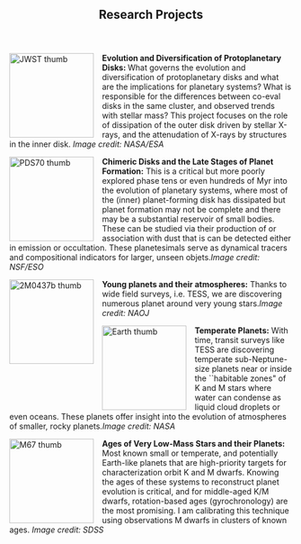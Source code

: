 <html>
<head>
<style>
.image-left {
  float: left;
  margin-right: 15px; /* Adds some space between the image and the text */
}
</style>
</head>
<link rel="icon" href="images/favicon.ico" type="image/x-icon" /> <link rel="shortcut icon" href="favicon.ico" type="image/x-icon" />
<link rel="stylesheet" href="https://cdn.rawgit.com/jpswalsh/academicons/master/css/academicons.min.css">
<body id="top">

<!-- Header -->
<header id="header">
<h2><strong>Research Projects</strong><br/></h2>
</header>
<!-- Main -->
<div id="main">

<section id="one">
<!-- <h2>Research Projects</h2>
--><div class="row">
	 

		
<article class="6u$ 12u$(xsmall) work-item">
<img src="../images/webb-disk.jpg" width=150 height=150 alt="JWST thumb" class="image-left">
<p><b>Evolution and Diversification of Protoplanetary Disks: </b> What governs the evolution and diversification of protoplanetary disks and what are the implications for planetary systems?  What is responsible for the differences between co-eval disks in the same cluster, and observed trends with stellar mass?  This project focuses on the role of dissipation of the outer disk driven by stellar X-rays, and the attenudation of X-rays by structures in the inner disk. <i>Image credit: NASA/ESA</i></p>    
</article>

<article class="6u 12u$(xsmall) work-item">
<img src="../images/PDS70.jpg" width=150 height=150 alt="PDS70 thumb" class="image-left">
<p><b>Chimeric Disks and the Late Stages of Planet Formation:</b> This is a critical but more poorly explored phase tens or even hundreds of Myr into the evolution of planetary systems, where most of the (inner) planet-forming disk has dissipated but planet formation may not be complete and there may be a substantial reservoir of small bodies.  These can be studied via their production of or association with dust that is can be detected either in emission or occultation.  These planetesimals serve as dynamical tracers and compositional indicators for larger, unseen objets.<i>Image credit: NSF/ESO</i></p> 
</article>

<article class="6u 12u$(xsmall) work-item">
<img src="../images/2M0437b.png" width=150 height=150 alt="2M0437b thumb" class="image-left">
<p><b>Young planets and their atmospheres:</b> Thanks to wide field surveys, i.e. TESS, we are discovering numerous planet around very young stars.<i>Image credit: NAOJ</i></p> 
</article>

<article class="6u 12u$(xsmall) work-item">
<img src="../images/earth.jpg" width=150 height=150 alt="Earth thumb" class="image-left">
<p><b>Temperate Planets:</b> With time, transit surveys like TESS are discovering temperate sub-Neptune-size planets near or inside the ``habitable zones" of K and M stars where water can condense as liquid cloud droplets or even oceans.  These planets offer insight into the evolution of atmospheres of smaller, rocky planets.<i>Image credit: NASA</i></p>
</article>

<article class="6u 12u$(xsmall) work-item">
<img src="../images/M67-SDSS.jpg" width=150 height=150 alt="M67 thumb" class="image-left">
<p><b>Ages of Very Low-Mass Stars and their Planets:</b> Most known small or temperate, and potentially Earth-like planets that are high-priority targets for characterization orbit K and M dwarfs.  Knowing the ages of these systems to reconstruct planet evolution is critical, and for middle-aged K/M dwarfs, rotation-based ages (gyrochronology) are the most promising.  I am calibrating this technique using observations M dwarfs in clusters of known ages. <i>Image credit: SDSS</i></p>
</article>
					

